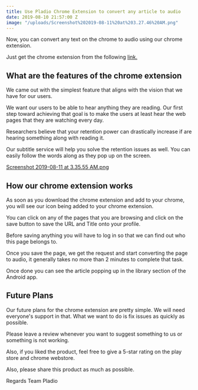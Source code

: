 ```yaml
---
title: Use Pladio Chrome Extension to convert any article to audio
date: 2019-08-10 21:57:00 Z
image: "/uploads/Screenshot%202019-08-11%20at%203.27.46%20AM.png"
---
```


Now, you can convert any text on the chrome to audio using our chrome extension.

Just get the chrome extension from the following [link.](https://chrome.google.com/webstore/detail/pladio/bgecfahjghhjiddinkiolpanfkpdfhco)

## What are the features of the chrome extension

We came out with the simplest feature that aligns with the vision that we have for our users.

We want our users to be able to hear anything they are reading. Our first step toward achieving that goal is to make the users at least hear the web pages that they are watching every day.

Researchers believe that your retention power can drastically increase if are hearing something along with reading it.

Our subtitle service will help you solve the retention issues as well. You can easily follow the words along as they pop up on the screen.

[Screenshot 2019-08-11 at 3.35.55 AM.png](/uploads/Screenshot%202019-08-11%20at%203.35.55%20AM.png)

## How our chrome extension works

As soon as you download the chrome extension and add to your chrome, you will see our icon being added to your chrome extension.

You can click on any of the pages that you are browsing and click on the save button to save the URL and Title onto your profile.

Before saving anything you will have to log in so that we can find out who this page belongs to.

Once you save the page, we get the request and start converting the page to audio, it generally takes no more than 2 minutes to complete that task.

Once done you can see the article popping up in the library section of the Android app.

## Future Plans

Our future plans for the chrome extension are pretty simple. We will need everyone's support in that. What we want to do is fix issues as quickly as possible.

Please leave a review whenever you want to suggest something to us or something is not working.

Also, if you liked the product, feel free to give a 5-star rating on the play store and chrome webstore.

Also, please share this product as much as possible.

Regards
Team Pladio
